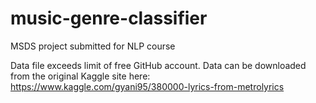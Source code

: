 # music-genre-classifier
MSDS project submitted for NLP course

Data file exceeds limit of free GitHub account. Data can be downloaded from the original Kaggle site here: https://www.kaggle.com/gyani95/380000-lyrics-from-metrolyrics
